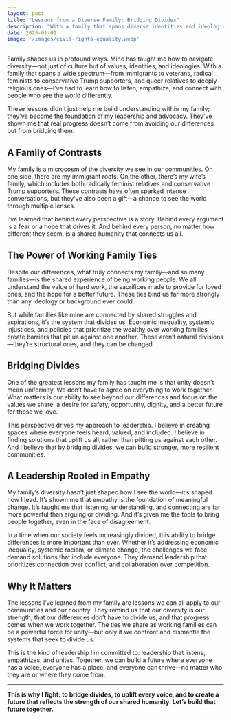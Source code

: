 ```yaml
---
layout: post
title: "Lessons from a Diverse Family: Bridging Divides"
description: "With a family that spans diverse identities and ideologies, I’ve learned how to listen and build understanding across differences. This ability to connect with people from all walks of life is at the core of my leadership and advocacy."
date: 2025-01-01
image: '/images/civil-rights-equality.webp'
---
```


Family shapes us in profound ways. Mine has taught me how to navigate diversity—not just of culture but of values, identities, and ideologies. With a family that spans a wide spectrum—from immigrants to veterans, radical feminists to conservative Trump supporters, and queer relatives to deeply religious ones—I’ve had to learn how to listen, empathize, and connect with people who see the world differently.

These lessons didn’t just help me build understanding within my family; they’ve become the foundation of my leadership and advocacy. They’ve shown me that real progress doesn’t come from avoiding our differences but from bridging them.

## A Family of Contrasts

My family is a microcosm of the diversity we see in our communities. On one side, there are my immigrant roots. On the other, there’s my wife’s family, which includes both radically feminist relatives and conservative Trump supporters. These contrasts have often sparked intense conversations, but they’ve also been a gift—a chance to see the world through multiple lenses.

I’ve learned that behind every perspective is a story. Behind every argument is a fear or a hope that drives it. And behind every person, no matter how different they seem, is a shared humanity that connects us all.

## The Power of Working Family Ties

Despite our differences, what truly connects my family—and so many families—is the shared experience of being working people. We all understand the value of hard work, the sacrifices made to provide for loved ones, and the hope for a better future. These ties bind us far more strongly than any ideology or background ever could.

But while families like mine are connected by shared struggles and aspirations, it’s the system that divides us. Economic inequality, systemic injustices, and policies that prioritize the wealthy over working families create barriers that pit us against one another. These aren’t natural divisions—they’re structural ones, and they can be changed.

## Bridging Divides

One of the greatest lessons my family has taught me is that unity doesn’t mean uniformity. We don’t have to agree on everything to work together. What matters is our ability to see beyond our differences and focus on the values we share: a desire for safety, opportunity, dignity, and a better future for those we love.

This perspective drives my approach to leadership. I believe in creating spaces where everyone feels heard, valued, and included. I believe in finding solutions that uplift us all, rather than pitting us against each other. And I believe that by bridging divides, we can build stronger, more resilient communities.

## A Leadership Rooted in Empathy

My family’s diversity hasn’t just shaped how I see the world—it’s shaped how I lead. It’s shown me that empathy is the foundation of meaningful change. It’s taught me that listening, understanding, and connecting are far more powerful than arguing or dividing. And it’s given me the tools to bring people together, even in the face of disagreement.

In a time when our society feels increasingly divided, this ability to bridge differences is more important than ever. Whether it’s addressing economic inequality, systemic racism, or climate change, the challenges we face demand solutions that include everyone. They demand leadership that prioritizes connection over conflict, and collaboration over competition.

## Why It Matters

The lessons I’ve learned from my family are lessons we can all apply to our communities and our country. They remind us that our diversity is our strength, that our differences don’t have to divide us, and that progress comes when we work together. The ties we share as working families can be a powerful force for unity—but only if we confront and dismantle the systems that seek to divide us.

This is the kind of leadership I’m committed to: leadership that listens, empathizes, and unites. Together, we can build a future where everyone has a voice, everyone has a place, and everyone can thrive—no matter who they are or where they come from.

---

**This is why I fight: to bridge divides, to uplift every voice, and to create a future that reflects the strength of our shared humanity. Let’s build that future together.**